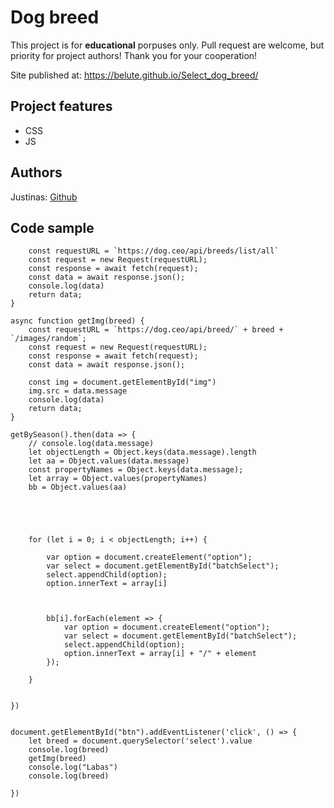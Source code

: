 

# Dog breed



This project is for **educational** porpuses only. Pull request are welcome, but priority for project authors! Thank you for your cooperation!

Site published at: https://belute.github.io/Select_dog_breed/


## Project features


-   CSS
-   JS

## Authors

Justinas: [Github](.......)

## Code sample

```async function getBySeason() {
    const requestURL = `https://dog.ceo/api/breeds/list/all`
    const request = new Request(requestURL);
    const response = await fetch(request);
    const data = await response.json();
    console.log(data)
    return data;
}

async function getImg(breed) {
    const requestURL = `https://dog.ceo/api/breed/` + breed + `/images/random`;
    const request = new Request(requestURL);
    const response = await fetch(request);
    const data = await response.json();

    const img = document.getElementById("img")
    img.src = data.message
    console.log(data)
    return data;
}

getBySeason().then(data => {
    // console.log(data.message)
    let objectLength = Object.keys(data.message).length
    let aa = Object.values(data.message)
    const propertyNames = Object.keys(data.message);
    let array = Object.values(propertyNames)
    bb = Object.values(aa)





    for (let i = 0; i < objectLength; i++) {

        var option = document.createElement("option");
        var select = document.getElementById("batchSelect");
        select.appendChild(option);
        option.innerText = array[i]



        bb[i].forEach(element => {
            var option = document.createElement("option");
            var select = document.getElementById("batchSelect");
            select.appendChild(option);
            option.innerText = array[i] + "/" + element
        });

    }


})


document.getElementById("btn").addEventListener('click', () => {
    let breed = document.querySelector('select').value
    console.log(breed)
    getImg(breed)
    console.log("Labas")
    console.log(breed)

})












```
